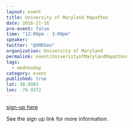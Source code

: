 ```yaml
---
layout: event
title: University of Maryland Mapathon
date: 2016-11-16
pre-event: false
time: "12:00pm - 3:00pm"
speaker: 
twitter: "@UMDGeo"
organization: University of Maryland
permalink: event/UniversityofMarylandMapathon
tags: 
  - wednesday
category: event
published: true
lat: 38.9983
lon: -76.9372
---
```

[sign-up here](http://umd.libcal.com/event/2955073)

See the sign up link for more information.


